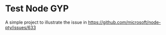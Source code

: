 # Test Node GYP

A simple project to illustrate the issue in https://github.com/microsoft/node-pty/issues/633
